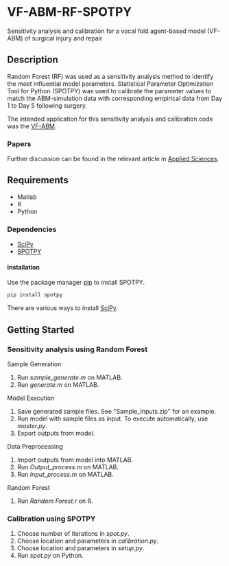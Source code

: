 # VF-ABM-RF-SPOTPY

Sensitivity analysis and calibration for a vocal fold agent-based model (VF-ABM) of surgical injury and repair

## Description

Random Forest (RF) was used as a sensitivity analysis method to identify the most influential model parameters. Statistical Parameter Optimization Tool for Python (SPOTPY) was used to calibrate the parameter values to match the ABM-simulation data with corresponding empirical data from Day 1 to Day 5 following surgery. 

The intended application for this sensitivity analysis and calibration code was the [VF-ABM](https://github.com/VF-ABM/hpc-abm-vf-version_0_6).

### Papers 

Further discussion can be found in the relevant article in [Applied Sciences](https://www.mdpi.com/journal/applsci). 

## Requirements

* Matlab 
* R
* Python

### Dependencies

* [SciPy](https://www.scipy.org/)
* [SPOTPY](https://pypi.org/project/spotpy/)

#### Installation

Use the package manager [pip](https://pypi.org/project/spotpy/) to install SPOTPY.

```bash
pip install spotpy
```

There are various ways to install [SciPy](https://www.scipy.org/install.html). 

## Getting Started

### Sensitivity analysis using Random Forest

Sample Generation
1. Run *sample_generate.m* on MATLAB.
2. Run *generate.m* on MATLAB. 

Model Execution
1. Save generated sample files. See "Sample_Inputs.zip" for an example.
2. Run model with sample files as input. To execute automatically, use *master.py*.
3. Export outputs from model.

Data Preprocessing
1. Import outputs from model into MATLAB.
2. Run *Output_process.m* on MATLAB. 
3. Run *Input_process.m* on MATLAB. 

Random Forest
1. Run *Random Forest.r* on R. 

### Calibration using SPOTPY

1. Choose number of iterations in *spot.py*.
2. Choose location and parameters in *calibration.py*.
3. Choose location and parameters in *setup.py*.
4. Run *spot.py* on Python.
